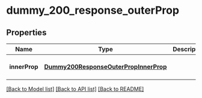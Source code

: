 # dummy_200_response_outerProp

## Properties
Name | Type | Description | Notes
------------ | ------------- | ------------- | -------------
**innerProp** | [**Dummy200ResponseOuterPropInnerProp**](Dummy200ResponseOuterPropInnerProp.md) |  | [optional] [default to null]

[[Back to Model list]](../README.md#documentation-for-models) [[Back to API list]](../README.md#documentation-for-api-endpoints) [[Back to README]](../README.md)



